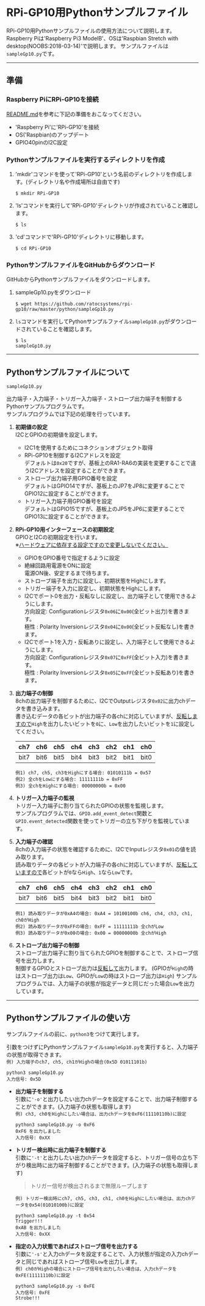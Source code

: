 # RPi-GP10用Pythonサンプルファイル

RPi-GP10用Pythonサンプルファイルの使用方法について説明します。  
Raspberry Piは'Raspberry Pi3 ModelB'、OSは'Raspbian Stretch with desktop(NOOBS:2018-03-14)'で説明します。
サンプルファイルは`sampleGp10.py`です。  

  
***
## 準備
### Raspberry PiにRPi-GP10を接続
[README.md](../setup/README.md)を参考に下記の準備をおこなってください。  
- 'Raspberry Pi'に'RPi-GP10'を接続  
- OS('Raspbian)のアップデート
- GPIO40pinのI2C設定
  

### Pythonサンプルファイルを実行するディレクトリを作成
1. 'mkdir'コマンドを使って'RPi-GP10'という名前のディレクトリを作成します。(ディレクトリ名や作成場所は自由です)
    ```
    $ mkdir RPi-GP10  
    ```

1. 'ls'コマンドを実行して'RPi-GP10'ディレクトリが作成されていること確認します。
    ```
    $ ls  
    ```

1. 'cd'コマンドで'RPi-GP10'ディレクトリに移動します。
    ```
    $ cd RPi-GP10  
    ```  
    
### PythonサンプルファイルをGitHubからダウンロード  
GitHubからPythonサンプルファイルをダウンロードします。
1. sampleGp10.pyをダウンロード
    ```
    $ wget https://github.com/ratocsystems/rpi-gp10/raw/master/python/sampleGp10.py  
    ```  

1. `ls`コマンドを実行してPythonサンプルファイル`sampleGp10.py`がダウンロードされていることを確認します。
    ```
    $ ls  
    sampleGp10.py
    ```
  
***
## Pythonサンプルファイルについて
  
`sampleGp10.py`  

出力端子・入力端子・トリガー入力端子・ストローブ出力端子を制御するPythonサンプルプログラムです。  
サンプルプログラムでは下記の処理を行っています。

1. **初期値の設定**  
    I2CとGPIOの初期値を設定します。  
    - I2C1を使用するためにコネクションオブジェクト取得
    - RPi-GP10を制御するI2Cアドレスを設定  
        デフォルトは`0x20`ですが、基板上のRA1-RA6の実装を変更することで違うI2Cアドレスを設定することができます。
    - ストローブ出力端子用GPIO番号を設定  
        デフォルトはGPIO14ですが、基板上のJP7をJP8に変更することでGPIO12に設定することができます。
    - トリガー入力端子用GPIO番号を設定  
        デフォルトはGPIO15ですが、基板上のJP5をJP6に変更することでGPIO13に設定することができます。
      
1. **RPi-GP10用インターフェースの初期設定**  
    GPIOとI2Cの初期設定を行います。  
    ※<u>ハードウェアに依存する設定ですので変更しないでください。</u>  
    - GPIOをGPIO番号で指定するように設定
    - 絶縁回路用電源をONに設定  
        電源ON後、安定するまで待ちます。
    - ストローブ端子を出力に設定し、初期状態をHighにします。
    - トリガー端子を入力に設定し、初期状態をHighにします。
    - I2Cでポート0を出力・反転なしに設定し、出力端子として使用できるようにします。  
          方向設定: Configurationレジスタ`0x06`に`0x00`(全ビット出力)を書きます。  
          極性    : Polarity Inversionレジスタ`0x04`に`0x00`(全ビット反転なし)を書きます。  
    - I2Cでポート1を入力・反転ありに設定し、入力端子として使用できるようにします。  
          方向設定: Configurationレジスタ`0x07`に`0xFF`(全ビット入力)を書きます。  
          極性    : Polarity Inversionレジスタ`0x05`に`0xFF`(全ビット反転あり)を書きます。  
      
1. **出力端子の制御**  
    8chの出力端子を制御するために、I2CでOutputレジスタ`0x02`に出力chデータを書き込みます。  
    書き込むデータの各ビットが出力端子の各chに対応していますが、<u>反転しますので</u>`High`を出力したいビットを`0`に、`Low`を出力したいビットを`1`に設定してください。  

    |ch7|ch6|ch5|ch4|ch3|ch2|ch1|ch0|  
    |:--:|:--:|:--:|:--:|:--:|:--:|:--:|:--:|  
    |bit7|bit6|bit5|bit4|bit3|bit2|bit1|bit0|  

    `例1) ch7, ch5, ch3をHighにする場合: 01010111b = 0x57`  
    `例2) 全chをLowにする場合: 11111111b = 0xFF`  
    `例3) 全chをHighにする場合: 00000000b = 0x00`  
  
1. **トリガー入力端子の監視**  
    トリガー入力端子に割り当てられたGPIOの状態を監視します。  
    サンプルプログラムでは、`GPIO.add_event_detect`関数と`GPIO.event_detected`関数を使ってトリガーの立ち下がりを監視しています。  
  
1. **入力端子の確認**  
    8chの入力端子の状態を確認するために、I2CでInputレジスタ`0x01`の値を読み取ります。  
    読み取りデータの各ビットが入力端子の各chに対応していますが、<u>反転していますので</u>各ビットが`0`なら`High`、`1`なら`Low`です。  

    |ch7|ch6|ch5|ch4|ch3|ch2|ch1|ch0|  
    |:--:|:--:|:--:|:--:|:--:|:--:|:--:|:--:|  
    |bit7|bit6|bit5|bit4|bit3|bit2|bit1|bit0|  

    `例1) 読み取りデータが0xA4の場合: 0xA4 = 10100100b ch6, ch4, ch3, ch1, ch0がHigh`  
    `例2) 読み取りデータが0xFFの場合: 0xFF = 11111111b 全chがLow`  
    `例3) 読み取りデータが0x00の場合: 0x00 = 00000000b 全chがHigh`  
  
1. **ストローブ出力端子の制御**  
    ストローブ出力端子に割り当てられたGPIOを制御することで、ストローブ信号を出力します。  
    制御するGPIOとストローブ出力は<u>反転して</u>出力します。 (GPIOが`High`の時はストローブ出力は`Low`、GPIOが`Low`の時はストローブ出力は`High`)
    サンプルプログラムでは、入力端子の状態が指定データと同じだった場合`Low`を出力しています。  
      


***
## Pythonサンプルファイルの使い方
サンプルファイルの前に、`python3`をつけて実行します。

引数をつけずにPythonサンプルファイル`sampleGp10.py`を実行すると、入力端子の状態が取得できます。  
`例) 入力端子のch7, ch5, ch1がHighの場合(0x5D 01011101b)`  
~~~
python3 sampleGp10.py  
入力信号: 0x5D
~~~  
  

- **出力端子を制御する**  
    引数に`'-o'`と出力したい出力chデータを設定することで、出力端子制御することができます。(入力端子の状態も取得します)  
    `例) ch3, ch0をHighにしたい場合は、出力chデータを0xF6(11110110b)に設定`  
    ~~~
    python3 sampleGp10.py -o 0xF6  
    0xF6 を出力しました
    入力信号: 0xXX
    ~~~  

- **トリガー検出時に出力端子を制御する**  
    引数に`'-t'`と出力したい出力chデータを設定すると、トリガー信号の立ち下がり検出時に出力端子制御することができます。(入力端子の状態も取得します)  
    > トリガー信号が検出されるまで無限ループします  

    `例) トリガー検出時にch7, ch5, ch3, ch1, ch0をHighにしたい場合は、出力chデータを0x54(01010100b)に設定`  
    ~~~
    python3 sampleGp10.py -t 0x54  
    Trigger!!!
    0xAB を出力しました
    入力信号: 0xXX
    ~~~  

- **指定の入力状態であればストローブ信号を出力する**  
    引数に`'-s'`と入力chデータを設定することで、入力状態が指定の入力chデータと同じであればストローブ信号`Low`を出力します。  
    `例) ch0がHighの場合にストローブ信号を出力したい場合は、入力chデータを0xFE(11111110b)に設定`  
    ~~~
    python3 sampleGp10.py -s 0xFE  
    入力信号: 0xFE
    Strobe!!!
    ~~~  
